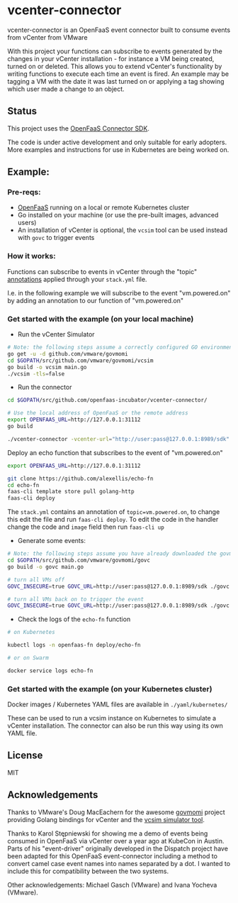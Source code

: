 # vcenter-connector

vcenter-connector is an OpenFaaS event connector built to consume events from vCenter from VMware

With this project your functions can subscribe to events generated by the changes in your vCenter installation - for instance a VM being created, turned on or deleted. This allows you to extend vCenter's functionality by writing functions to execute each time an event is fired. An example may be tagging a VM with the date it was last turned on or applying a tag showing which user made a change to an object. 

## Status

This project uses the [OpenFaaS Connector SDK](https://github.com/openfaas-incubator/connector-sdk).

The code is under active development and only suitable for early adopters. More examples and instructions for use in Kubernetes are being worked on.

## Example:

### Pre-reqs:

* [OpenFaaS](https://docs.openfaas.com/) running on a local or remote Kubernetes cluster
* Go installed on your machine (or use the pre-built images, advanced users)
* An installation of vCenter is optional, the `vcsim` tool can be used instead with `govc` to trigger events

### How it works:

Functions can subscribe to events in vCenter through the "topic" [annotations](https://docs.openfaas.com/reference/yaml/#function-annotations) applied through your `stack.yml` file.

I.e. in the following example we will subscribe to the event "vm.powered.on" by adding an annotation to our function of "vm.powered.on"

### Get started with the example (on your local machine)

* Run the vCenter Simulator

```bash
# Note: the following steps assume a correctly configured GO environment (using GOPATH)
go get -u -d github.com/vmware/govmomi
cd $GOPATH/src/github.com/vmware/govmomi/vcsim
go build -o vcsim main.go
./vcsim -tls=false
```

* Run the connector

```bash
cd $GOPATH/src/github.com/openfaas-incubator/vcenter-connector/

# Use the local address of OpenFaaS or the remote address
export OPENFAAS_URL=http://127.0.0.1:31112
go build

./vcenter-connector -vcenter-url="http://user:pass@127.0.0.1:8989/sdk" -insecure
```

Deploy an echo function that subscribes to the event of "vm.powered.on"

```bash
export OPENFAAS_URL=http://127.0.0.1:31112

git clone https://github.com/alexellis/echo-fn
cd echo-fn
faas-cli template store pull golang-http
faas-cli deploy
```

The `stack.yml` contains an annotation of `topic=vm.powered.on`, to change this edit the file and run `faas-cli deploy`. To edit the code in the handler change the code and `image` field then run `faas-cli up`


* Generate some events:

```bash
# Note: the following steps assume you have already downloaded the govmomi sources as described above in the vcsim section
cd $GOPATH/src/github.com/vmware/govmomi/govc
go build -o govc main.go

# turn all VMs off
GOVC_INSECURE=true GOVC_URL=http://user:pass@127.0.0.1:8989/sdk ./govc vm.power -off '*'

# turn all VMs back on to trigger the event
GOVC_INSECURE=true GOVC_URL=http://user:pass@127.0.0.1:8989/sdk ./govc vm.power -on '*'
```

* Check the logs of the `echo-fn` function

```bash
# on Kubernetes

kubectl logs -n openfaas-fn deploy/echo-fn

# or on Swarm

docker service logs echo-fn
```

### Get started with the example (on your Kubernetes cluster)

Docker images / Kubernetes YAML files are available in `./yaml/kubernetes/`

These can be used to run a vcsim instance on Kubernetes to simulate a vCenter installation. The connector can also be run this way using its own YAML file.

## License

MIT

## Acknowledgements

Thanks to VMware's Doug MacEachern for the awesome [govmomi](https://github.com/vmware/govmomi) project providing Golang bindings for vCenter and the [vcsim simulator tool](https://github.com/vmware/govmomi/blob/master/vcsim/README.md).

Thanks to Karol Stępniewski for showing me a demo of events being consumed in OpenFaaS via vCenter over a year ago at KubeCon in Austin. Parts of his "event-driver" originally developed in the Dispatch project have been adapted for this OpenFaaS event-connector including a method to convert camel case event names into names separated by a dot. I wanted to include this for compatibility between the two systems.

Other acknowledgements: Michael Gasch (VMware) and Ivana Yocheva (VMware).
